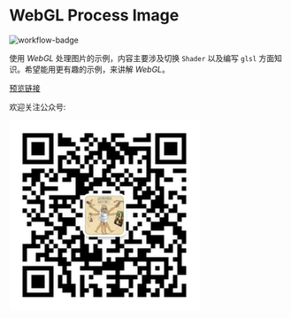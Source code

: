 # WebGL Process Image

![workflow-badge](https://github.com/LiJiahaoCoder/webgl-process-image/actions/workflows/main.yml/badge.svg)

使用 *WebGL* 处理图片的示例，内容主要涉及切换 `Shader` 以及编写 `glsl` 方面知识。希望能用更有趣的示例，来讲解 *WebGL*。

[预览链接](https://lijiahaocoder.github.io/webgl-process-image/)

欢迎关注公众号:

![qrcode](https://github.com/LiJiahaoCoder/webgl-process-image/blob/main/src/assets/qrcode.jpg?raw=true)
